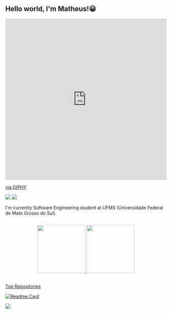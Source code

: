 ## Hello world, I'm Matheus!😀
<img align='right' src='https://i.imgur.com/9jzYCSD.png' width='350'>
<div style="width:100%;height:0;padding-bottom:100%;position:relative;"><iframe src="https://giphy.com/embed/ZC0SnImQdzWFjIVEei" width="100%" height="100%" style="position:absolute" frameBorder="0" class="giphy-embed" allowFullScreen></iframe></div><p><a href="https://giphy.com/stickers/app-wallpaper-muzter-ZC0SnImQdzWFjIVEei">via GIPHY</a></p>
 <div> 
  <a href="https://instagram.com/matheus_nantesrs" target="_blank"><img src="https://img.shields.io/badge/-Instagram-%23E4405F?style=for-the-badge&logo=instagram&logoColor=white" target="_blank"></a>
  <a href="https://www.linkedin.com/in/matheus-nantes/" target="_blanimggk"><img src="https://img.shields.io/badge/-LinkedIn-%230077B5?style=for-the-badge&logo=linkedin&logoColor=white" target="_blank"></a> 
</div>

I'm currently Software Engineering student at UFMS (Universidade Federal de Mato Grosso do Sul). 
     
  ##

<div align="center">
  <a href="https://github.com/nantesgi">
  <img height="150em" src="https://github-readme-stats.vercel.app/api?username=matheus-nantes&show_icons=true&theme=dark&include_all_commits=true&count_private=true"/>
  <img height="150em" src="https://github-readme-stats.vercel.app/api/top-langs/?username=matheus-nantes&layout=compact&langs_count=7&theme=dark"/>
</div>

  ##

  Top Repositories

  [![Readme Card](https://github-readme-stats.vercel.app/api/pin/?username=matheus-nantes&repo=IMPLEX&theme=transparent)](https://github.com/matheus-nantes/IMPLEX)
 
![](https://komarev.com/ghpvc/?username=matheus-nantes&label=📈+You+are+visitor+number&color=green)

